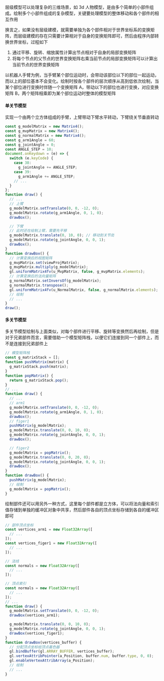层级模型可以处理复杂的三维场景，如 3d 人物模型，是由多个简单的小部件组成。绘制多个小部件组成的复杂模型，关键要处理模型的整体移动和各个部件的相互作用

换言之，如果没有层级建模，就需要单独为各个部件相对于世界坐标系的变换矩阵，而层级建模的存在只需要计算相对于自身的变换矩阵即可，然后由程序内部转换世界坐标，过程如下

1. 通过平移、旋转、缩放属性计算出节点相对于自身的局部变换矩阵
2. 将每个节点的父节点的世界变换矩阵右乘当前节点的局部变换矩阵可以计算出当前节点的世界变换矩阵

以机器人手臂为例，当手臂某个部位运动时，会带动该部位以下的部位一起运动，而以上的部位基本不会变化。绘制时按各个部件的层次顺序从高到低依次绘制，当某个部位进行变换时伴随一个变换矩阵 A，带动以下的部位也进行变换，对应变换矩阵 B，两个矩阵相乘即为某个部位运动时整体的模型矩阵

#### 单关节模型

实现一个由两个立方体组成的手臂，上臂带动下臂水平转动，下臂绕关节垂直转动

```js
const g_modelMatrix = new Matrix4();
const g_mvpMatrix = new Matrix4();
const g_normalMatrix = new Matrix4();
const g_arm1Angle = 60;
const g_jointAngle = 0;
const ANGLE_STEP = 10;
document.onKeydown = (e) => {
  switch (e.keyCode) {
    case 38:
      g_jointAngle += ANGLE_STEP;
    case 39:
      g_arm1Angle += ANGLE_STEP;
    // ...
  }
};
function draw() {
  // ...
  // 上臂
  g_modelMatrix.setTranslate(0, 0, -12, 0);
  g_modelMatrix.rotate(g_arm1Angle, 0, 1, 0);
  drawBox();

  // 下臂
  // 此时还在绘制上臂，需要先平移
  g_modelMatrix.translate(0, 10, 0); // 移动到关节处
  g_modelMatrix.rotate(g_jointAngle, 0, 0, 1);
  drawBox();
}
function drawBox() {
  // 计算变换后的视图矩阵
  g_mvpMatrix.set(viewProjMatrix);
  g_mvpMatrix.multiply(g_modelMatrix);
  gl.uniformMatrix4fv(u_MvpMatrix, false, g_mvpMatrix.elements);
  // 计算变换后的法向量矩阵
  g_normalMatrix.setInversOf(g_modelMatrix);
  g_normalMatrix.transpose();
  gl.uniformMatrix4fv(u_NormalMatrix, false, g_normalMatrix.elements);
  // 绘制
  // ...
}
draw();
```

#### 多关节模型

多关节模型绘制与上面类似，对每个部件进行平移、旋转等变换然后再绘制，但是对于兄弟部件而言，需要借助一个模型矩阵栈，以便它们连接到同一个部件上，而不是连接到兄弟部件上

```js
// 模型矩阵栈
const g_matrixStack = [];
function pushMatrix(matrix) {
  g_matrixStack.push(matrix);
}
function popMatrix() {
  return g_matrixStack.pop();
}
// ...
function draw() {
  // ...
  // arm1
  g_modelMatrix.setTranslate(0, 0, -12, 0);
  g_modelMatrix.rotate(g_arm1Angle, 0, 1, 0);
  drawBox();
  // figer1
  pushMatrix(g_modelMatrix);
  g_modelMatrix.translate(0, 0, 10, 0);
  g_modelMatrix.rotate(g_jointAngle, 0, 0, 1);
  drawBox();

  // figer2
  g_modelMatrix = popMatrix();
  g_modelMatrix.translate(0, 0, 20, 0);
  g_modelMatrix.rotate(g_jointAngle, 0, 0, 1);
  drawBox();
}
function drawBox() {
  pushMatrix(g_modelMatrix);
  // 绘制
  g_modelMatrix = popMatrix();
}
```

绘制部件还可以用另外一种方式，这里每个部件都是立方体，可以将法向量和索引值存储到单独的缓冲区对象中共享，然后部件各自的顶点坐标存储到各自的缓冲区即可

```js
// 部件顶点坐标
const vertices_arm1 = new Float32Array([
  // ...
]);
const vertices_figer1 = new Float32Array([
  // ...
]);

// 法线
const normals = new Float32Array([
  // ...
]);

// 顶点索引
const normals = new Float32Array([
  // ...
]);
// ...
function draw() {
  g_modelMatrix.setTranslate(0, 0, -12, 0);
  drawBox(vertices_arm1);

  g_modelMatrix.translate(0, 0, 10, 0);
  g_modelMatrix.rotate(g_jointAngle, 0, 0, 1);
  drawBox(vertices_figer1);
}
function drawBox(vertices_buffer) {
  // 分配顶点坐标给顶点着色器
  gl.bindBuffer(gl.ARRAY_BUFFER, vertices_buffer);
  gl.vertexAttribPointer(a_Position, buffer.num, buffer.type, 0, 0);
  gl.enableVertexAttribArray(a_Position);
  // 绘制
  // ...
}
```
